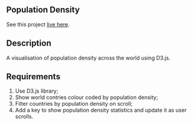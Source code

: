 ## Population Density

See this project [live here](https://mo-population-density.netlify.app/).


## Description

A visualisation of population density across the world using D3.js.


## Requirements

1. Use D3.js library;
2. Show world contries colour coded by population density;
3. Filter countries by population density on scroll;
4. Add a key to show population density statistics and update it as user scrolls.
